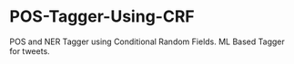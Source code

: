 POS-Tagger-Using-CRF
====================

POS  and NER Tagger using Conditional Random Fields.
ML Based Tagger for tweets.
